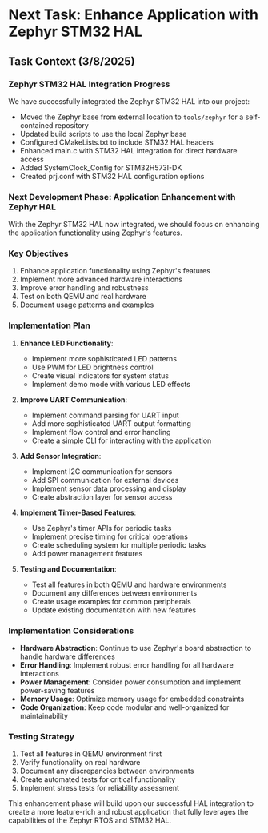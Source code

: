 # Next Task: Enhance Application with Zephyr STM32 HAL

## Task Context (3/8/2025)

### Zephyr STM32 HAL Integration Progress

We have successfully integrated the Zephyr STM32 HAL into our project:

- Moved the Zephyr base from external location to `tools/zephyr` for a self-contained repository
- Updated build scripts to use the local Zephyr base
- Configured CMakeLists.txt to include STM32 HAL headers
- Enhanced main.c with STM32 HAL integration for direct hardware access
- Added SystemClock_Config for STM32H573I-DK
- Created prj.conf with STM32 HAL configuration options

### Next Development Phase: Application Enhancement with Zephyr HAL

With the Zephyr STM32 HAL now integrated, we should focus on enhancing the application functionality using Zephyr's features.

### Key Objectives

1. Enhance application functionality using Zephyr's features
2. Implement more advanced hardware interactions
3. Improve error handling and robustness
4. Test on both QEMU and real hardware
5. Document usage patterns and examples

### Implementation Plan

1. **Enhance LED Functionality**:

   - Implement more sophisticated LED patterns
   - Use PWM for LED brightness control
   - Create visual indicators for system status
   - Implement demo mode with various LED effects

2. **Improve UART Communication**:

   - Implement command parsing for UART input
   - Add more sophisticated UART output formatting
   - Implement flow control and error handling
   - Create a simple CLI for interacting with the application

3. **Add Sensor Integration**:

   - Implement I2C communication for sensors
   - Add SPI communication for external devices
   - Implement sensor data processing and display
   - Create abstraction layer for sensor access

4. **Implement Timer-Based Features**:

   - Use Zephyr's timer APIs for periodic tasks
   - Implement precise timing for critical operations
   - Create scheduling system for multiple periodic tasks
   - Add power management features

5. **Testing and Documentation**:
   - Test all features in both QEMU and hardware environments
   - Document any differences between environments
   - Create usage examples for common peripherals
   - Update existing documentation with new features

### Implementation Considerations

- **Hardware Abstraction**: Continue to use Zephyr's board abstraction to handle hardware differences
- **Error Handling**: Implement robust error handling for all hardware interactions
- **Power Management**: Consider power consumption and implement power-saving features
- **Memory Usage**: Optimize memory usage for embedded constraints
- **Code Organization**: Keep code modular and well-organized for maintainability

### Testing Strategy

1. Test all features in QEMU environment first
2. Verify functionality on real hardware
3. Document any discrepancies between environments
4. Create automated tests for critical functionality
5. Implement stress tests for reliability assessment

This enhancement phase will build upon our successful HAL integration to create a more feature-rich and robust application that fully leverages the capabilities of the Zephyr RTOS and STM32 HAL.
